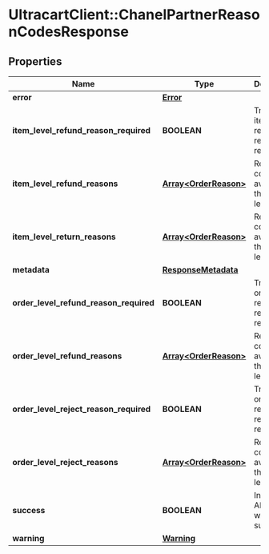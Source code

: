 # UltracartClient::ChanelPartnerReasonCodesResponse

## Properties
Name | Type | Description | Notes
------------ | ------------- | ------------- | -------------
**error** | [**Error**](Error.md) |  | [optional] 
**item_level_refund_reason_required** | **BOOLEAN** | True if the item level refund reason is required | [optional] 
**item_level_refund_reasons** | [**Array&lt;OrderReason&gt;**](OrderReason.md) | Reason codes available at the item level. | [optional] 
**item_level_return_reasons** | [**Array&lt;OrderReason&gt;**](OrderReason.md) | Return codes available at the item level. | [optional] 
**metadata** | [**ResponseMetadata**](ResponseMetadata.md) |  | [optional] 
**order_level_refund_reason_required** | **BOOLEAN** | True if the order level refund reason is required | [optional] 
**order_level_refund_reasons** | [**Array&lt;OrderReason&gt;**](OrderReason.md) | Reason codes available at the order level. | [optional] 
**order_level_reject_reason_required** | **BOOLEAN** | True if the order level reject reason is required | [optional] 
**order_level_reject_reasons** | [**Array&lt;OrderReason&gt;**](OrderReason.md) | Reject codes available at the order level. | [optional] 
**success** | **BOOLEAN** | Indicates if API call was successful | [optional] 
**warning** | [**Warning**](Warning.md) |  | [optional] 


